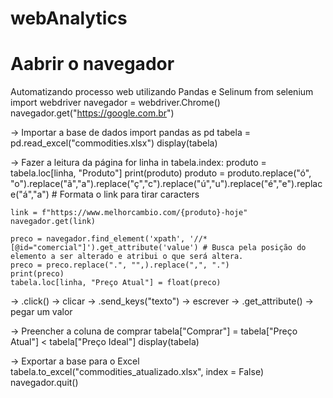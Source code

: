 # webAnalytics

# Aabrir o navegador
Automatizando processo web utilizando Pandas e Selinum
from selenium import webdriver
navegador = webdriver.Chrome()
navegador.get("https://google.com.br")

-> Importar a base de dados
import pandas as pd
tabela = pd.read_excel("commodities.xlsx")
display(tabela)

-> Fazer a leitura da página
for linha in tabela.index:
    produto = tabela.loc[linha, "Produto"]
    print(produto)
    produto = produto.replace("ó", "o").replace("ã","a").replace("ç","c").replace("ú","u").replace("é","e").replace("á","a") # Formata o link para tirar caracters
    
    link = f"https://www.melhorcambio.com/{produto}-hoje"
    navegador.get(link)

    preco = navegador.find_element('xpath', '//*[@id="comercial"]').get_attribute('value') # Busca pela posição do elemento a ser alterado e atribui o que será altera. 
    preco = preco.replace(".", "",).replace(",", ".")
    print(preco)
    tabela.loc[linha, "Preço Atual"] = float(preco)

-> .click() -> clicar
-> .send_keys("texto") -> escrever
-> .get_attribute() -> pegar um valor

-> Preencher a coluna de comprar
tabela["Comprar"] = tabela["Preço Atual"] < tabela["Preço Ideal"]
display(tabela)

-> Exportar a base para o Excel
tabela.to_excel("commodities_atualizado.xlsx", index = False)
navegador.quit()
